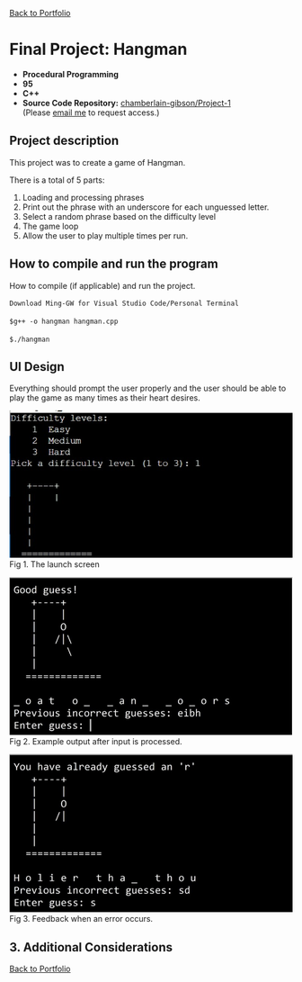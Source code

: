 [Back to Portfolio](/index.md)

Final Project: Hangman
===============

-   **Procedural Programming** 
-   **95** 
-   **C++** 
-   **Source Code Repository:** [chamberlain-gibson/Project-1](https://github.com/chamberlain-gibson/Project-1)  
    (Please [email me](mailto:clgibson@csustudent.net) to request access.)

## Project description

This project was to create a game of Hangman. 

There is a total of 5 parts:
1. Loading and processing phrases
2. Print out the phrase with an underscore for each unguessed letter.
3. Select a random phrase based on the difficulty level
4. The game loop
5. Allow the user to play multiple times per run.

## How to compile and run the program

How to compile (if applicable) and run the project.

```
Download Ming-GW for Visual Studio Code/Personal Terminal 

$g++ -o hangman hangman.cpp

$./hangman

```

## UI Design

Everything should prompt the user properly and the user should be able to play the game as many times as their heart desires.

![screenshot](/images/hangman%20.jpg)  
Fig 1. The launch screen

![screenshot](/images/UI_Hangman.jpg)  
Fig 2. Example output after input is processed.

![screenshot](/images/error.jpg)  
Fig 3. Feedback when an error occurs.

## 3. Additional Considerations


[Back to Portfolio](/index.md)